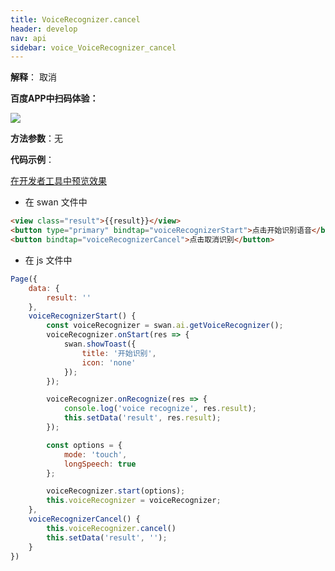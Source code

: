 ```yaml
---
title: VoiceRecognizer.cancel
header: develop
nav: api
sidebar: voice_VoiceRecognizer_cancel
---
```


**解释**： 取消

**百度APP中扫码体验：**

<img src="https://b.bdstatic.com/miniapp/assets/images/doc_demo/fragment_VoiceRecognizerCancel.png"  class="demo-qrcode-image" />

**方法参数**：无

**代码示例**：



<a href="swanide://fragment/9134657812dc84c371a566bc4a28d58e1573735356397" title="在开发者工具中预览效果" target="_self">在开发者工具中预览效果</a>
* 在 swan 文件中

```html
<view class="result">{{result}}</view>
<button type="primary" bindtap="voiceRecognizerStart">点击开始识别语音</button>
<button bindtap="voiceRecognizerCancel">点击取消识别</button>
```
* 在 js 文件中

```js
Page({
    data: {
        result: ''
    },
    voiceRecognizerStart() {
        const voiceRecognizer = swan.ai.getVoiceRecognizer();
        voiceRecognizer.onStart(res => {
            swan.showToast({
                title: '开始识别',
                icon: 'none'
            });
        });

        voiceRecognizer.onRecognize(res => {
            console.log('voice recognize', res.result);
            this.setData('result', res.result);
        });

        const options = {
            mode: 'touch',
            longSpeech: true
        };

        voiceRecognizer.start(options);
        this.voiceRecognizer = voiceRecognizer;
    },
    voiceRecognizerCancel() {
        this.voiceRecognizer.cancel()
        this.setData('result', '');
    }
})
```